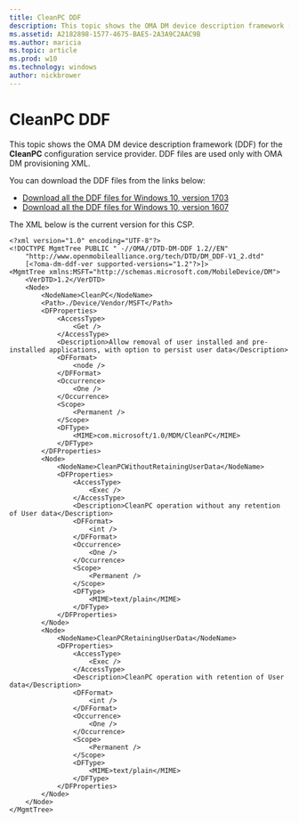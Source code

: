 ```yaml
---
title: CleanPC DDF
description: This topic shows the OMA DM device description framework (DDF) for the CleanPC configuration service provider. DDF files are used only with OMA DM provisioning XML.
ms.assetid: A2182898-1577-4675-BAE5-2A3A9C2AAC9B
ms.author: maricia
ms.topic: article
ms.prod: w10
ms.technology: windows
author: nickbrower
---
```


# CleanPC DDF

This topic shows the OMA DM device description framework (DDF) for the **CleanPC** configuration service provider. DDF files are used only with OMA DM provisioning XML.

You can download the DDF files from the links below:

- [Download all the DDF files for Windows 10, version 1703](http://download.microsoft.com/download/C/7/C/C7C94663-44CF-4221-ABCA-BC895F42B6C2/Windows10_1703_DDF_download.zip)
- [Download all the DDF files for Windows 10, version 1607](http://download.microsoft.com/download/2/3/E/23E27D6B-6E23-4833-B143-915EDA3BDD44/Windows10_1607_DDF.zip)

The XML below is the current version for this CSP.

``` syntax
<?xml version="1.0" encoding="UTF-8"?>
<!DOCTYPE MgmtTree PUBLIC " -//OMA//DTD-DM-DDF 1.2//EN"
    "http://www.openmobilealliance.org/tech/DTD/DM_DDF-V1_2.dtd"
    [<?oma-dm-ddf-ver supported-versions="1.2"?>]>
<MgmtTree xmlns:MSFT="http://schemas.microsoft.com/MobileDevice/DM">
    <VerDTD>1.2</VerDTD>
    <Node>
        <NodeName>CleanPC</NodeName>
        <Path>./Device/Vendor/MSFT</Path>
        <DFProperties>
            <AccessType>
                <Get />
            </AccessType>
            <Description>Allow removal of user installed and pre-installed applications, with option to persist user data</Description>
            <DFFormat>
                <node />
            </DFFormat>
            <Occurrence>
                <One />
            </Occurrence>
            <Scope>
                <Permanent />
            </Scope>
            <DFType>
                <MIME>com.microsoft/1.0/MDM/CleanPC</MIME>
            </DFType>
        </DFProperties>
        <Node>
            <NodeName>CleanPCWithoutRetainingUserData</NodeName>
            <DFProperties>
                <AccessType>                    
                    <Exec />
                </AccessType>
                <Description>CleanPC operation without any retention of User data</Description>
                <DFFormat>
                    <int />
                </DFFormat>
                <Occurrence>
                    <One />
                </Occurrence>
                <Scope>
                    <Permanent />
                </Scope>         
                <DFType>
                    <MIME>text/plain</MIME>
                </DFType>
            </DFProperties>
        </Node>
        <Node>
            <NodeName>CleanPCRetainingUserData</NodeName>
            <DFProperties>
                <AccessType>
                    <Exec />
                </AccessType>
                <Description>CleanPC operation with retention of User data</Description>
                <DFFormat>
                    <int />
                </DFFormat>
                <Occurrence>
                    <One />
                </Occurrence>
                <Scope>
                    <Permanent />
                </Scope>
                <DFType>
                    <MIME>text/plain</MIME>
                </DFType>
            </DFProperties>
        </Node>
    </Node>
</MgmtTree>
```

 

 






